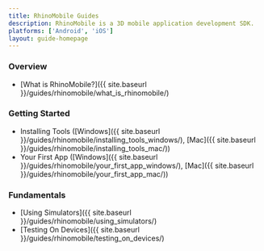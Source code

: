 ```yaml
---
title: RhinoMobile Guides
description: RhinoMobile is a 3D mobile application development SDK.
platforms: ['Android', 'iOS']
layout: guide-homepage
---
```


### Overview

- [What is RhinoMobile?]({{ site.baseurl }}/guides/rhinomobile/what_is_rhinomobile/)

<!--column-->

### Getting Started

- Installing Tools ([Windows]({{ site.baseurl }}/guides/rhinomobile/installing_tools_windows/), [Mac]({{ site.baseurl }}/guides/rhinomobile/installing_tools_mac/))
- Your First App ([Windows]({{ site.baseurl }}/guides/rhinomobile/your_first_app_windows/), [Mac]({{ site.baseurl }}/guides/rhinomobile/your_first_app_mac/))

<!--column-->

### Fundamentals

- [Using Simulators]({{ site.baseurl }}/guides/rhinomobile/using_simulators/)
- [Testing On Devices]({{ site.baseurl }}/guides/rhinomobile/testing_on_devices/)
